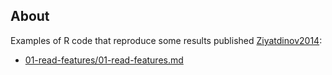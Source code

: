 ## About

Examples of R code that reproduce some results published [Ziyatdinov2014]:

* [01-read-features/01-read-features.md](01-read-features/01-read-features.md)

  [Ziyatdinov2014]: http://www.journals.elsevier.com/sensors-and-actuators-b-chemical/ "Ziyatdinov, A., Fonollosa, J., Fernández, L., Gutiérrez-Gálvez, A., Marco, S., & Perera, A. (2014). Bioinspired Early Detection through Gas Flow Modulation in Chemo-Sensory Systems. Sensors and Actuators B: Chemical. In press."

